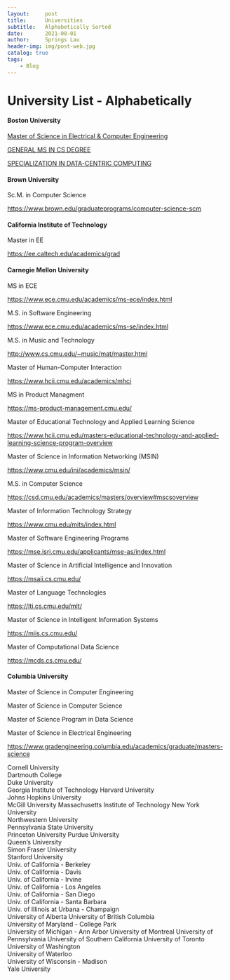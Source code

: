 ```yaml
---
layout:     post
title:      Universities
subtitle:   Alphabetically Sorted
date:       2021-08-01
author:     Springs Lau
header-img: img/post-web.jpg
catalog: true
tags:
    - Blog
---
```




# University List - Alphabetically

#### Boston University  

[Master of Science in Electrical & Computer Engineering](https://www.bu.edu/eng/programs/master-of-science-in-electrical-computer-engineering/)

[GENERAL MS IN CS DEGREE](https://www.bu.edu/cs/masters/program/cs/general-ms-in-cs/)

[SPECIALIZATION IN DATA-CENTRIC COMPUTING](https://www.bu.edu/cs/masters/program/cs/data-centric/)

#### Brown University

Sc.M. in Computer Science

https://www.brown.edu/graduateprograms/computer-science-scm

#### California Institute of Technology

Master in EE

https://ee.caltech.edu/academics/grad

#### Carnegie Mellon University   

MS in ECE

https://www.ece.cmu.edu/academics/ms-ece/index.html

M.S. in Software Engineering

https://www.ece.cmu.edu/academics/ms-se/index.html

M.S. in Music and Technology

http://www.cs.cmu.edu/~music/mat/master.html

Master of Human-Computer Interaction

https://www.hcii.cmu.edu/academics/mhci

MS in Product Managment

https://ms-product-management.cmu.edu/

Master of Educational Technology and Applied Learning Science

https://www.hcii.cmu.edu/masters-educational-technology-and-applied-learning-science-program-overview

Master of Science in Information Networking (MSIN)

https://www.cmu.edu/ini/academics/msin/

M.S. in Computer Science

https://csd.cmu.edu/academics/masters/overview#mscsoverview

Master of Information Technology Strategy

https://www.cmu.edu/mits/index.html

Master of Software Engineering Programs

https://mse.isri.cmu.edu/applicants/mse-as/index.html

Master of Science in Artificial Intelligence and Innovation

https://msaii.cs.cmu.edu/

Master of Language Technologies

https://lti.cs.cmu.edu/mlt/

Master of Science in Intelligent Information Systems

https://miis.cs.cmu.edu/

Master of Computational Data Science

https://mcds.cs.cmu.edu/

#### Columbia University  

Master of Science in Computer Engineering

Master of Science in Computer Science

Master of Science Program in Data Science

Master of Science in Electrical Engineering

https://www.gradengineering.columbia.edu/academics/graduate/masters-science

Cornell University  
Dartmouth College  
Duke University  
Georgia Institute of Technology
Harvard University  
Johns Hopkins University  
McGill University
Massachusetts Institute of Technology 
New York University   
Northwestern University  
Pennsylvania State University  
Princeton University
Purdue University  
Queen’s University  
Simon Fraser University  
Stanford University   
Univ. of California - Berkeley  
Univ. of California - Davis  
Univ. of California - Irvine  
Univ. of California - Los Angeles  
Univ. of California - San Diego  
Univ. of California - Santa Barbara  
Univ. of Illinois at Urbana - Champaign   
University of Alberta
University of British Columbia  
University of Maryland - College Park  
University of Michigan - Ann Arbor
University of Montreal
University of Pennsylvania 
University of Southern California 
University of Toronto   
University of Washington  
University of Waterloo  
University of Wisconsin - Madison  
Yale University  


